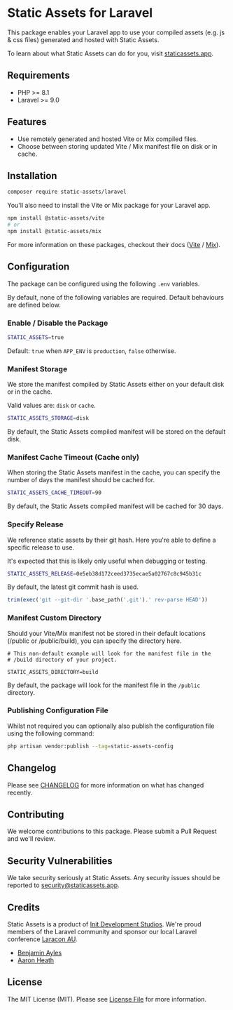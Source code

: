 # Static Assets for Laravel

This package enables your Laravel app to use your compiled assets (e.g. js & css files) generated and hosted with Static Assets.

To learn about what Static Assets can do for you, visit [staticassets.app](https://staticassets.app).

## Requirements

* PHP >= 8.1
* Laravel >= 9.0

## Features

* Use remotely generated and hosted Vite or Mix compiled files.
* Choose between storing updated Vite / Mix manifest file on disk or in cache.

## Installation

```bash
composer require static-assets/laravel
```

You'll also need to install the Vite or Mix package for your Laravel app.

```bash
npm install @static-assets/vite
# or
npm install @static-assets/mix
```

For more information on these packages, checkout their docs ([Vite](https://github.com/StaticAssets/static-assets-vite) / [Mix](https://github.com/StaticAssets/static-assets-laravel-mix)).

## Configuration

The package can be configured using the following `.env` variables. 

By default, none of the following variables are required. Default behaviours are defined below.

### Enable / Disable the Package

```bash
STATIC_ASSETS=true
```

Default: `true` when `APP_ENV` is `production`, `false` otherwise.

### Manifest Storage

We store the manifest compiled by Static Assets either on your default disk or in the cache.

Valid values are: `disk` or `cache`.

```bash
STATIC_ASSETS_STORAGE=disk
```

By default, the Static Assets compiled manifest will be stored on the default disk.

### Manifest Cache Timeout (Cache only)

When storing the Static Assets manifest in the cache, you can specify the number of days the manifest should be cached for.

```bash
STATIC_ASSETS_CACHE_TIMEOUT=90
```

By default, the Static Assets compiled manifest will be cached for 30 days.

### Specify Release

We reference static assets by their git hash. Here you're able to define a specific release to use.

It's expected that this is likely only useful when debugging or testing.

```bash
STATIC_ASSETS_RELEASE=0e5eb38d172ceed3735ecae5a02767c8c945b31c
```

By default, the latest git commit hash is used.

```php
trim(exec('git --git-dir '.base_path('.git').' rev-parse HEAD'))
```

### Manifest Custom Directory

Should your Vite/Mix manifest not be stored in their default locations (/public or /public/build), you can specify the directory here.

```
# This non-default example will look for the manifest file in the 
# /build directory of your project.

STATIC_ASSETS_DIRECTORY=build
```

By default, the package will look for the manifest file in the `/public` directory.

### Publishing Configuration File

Whilst not required you can optionally also publish the configuration file using the following command:

```bash 
php artisan vendor:publish --tag=static-assets-config
```

## Changelog

Please see [CHANGELOG](CHANGELOG.md) for more information on what has changed recently.

## Contributing

We welcome contributions to this package. Please submit a Pull Request and we'll review.

## Security Vulnerabilities

We take security seriously at Static Assets. Any security issues should be reported to [security@staticassets.app](mailto:security@staticassets.app).

## Credits

Static Assets is a product of [Init Development Studios](https://initdevelopmentstudios.com/). We're proud members of the Laravel community and sponsor our local Laravel conference [Laracon AU](https://laracon.au/).

- [Benjamin Ayles](https://github.com/parkourben99)
- [Aaron Heath](https://aaronheath.com/)

## License

The MIT License (MIT). Please see [License File](LICENSE.md) for more information.
